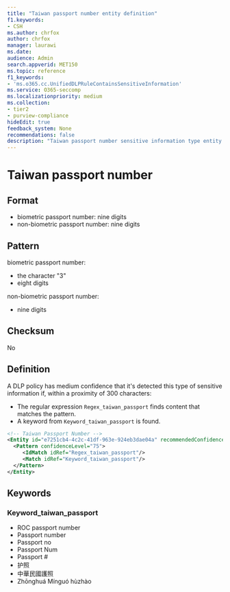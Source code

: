 ```yaml
---
title: "Taiwan passport number entity definition"
f1.keywords:
- CSH
ms.author: chrfox
author: chrfox
manager: laurawi
ms.date:
audience: Admin
search.appverid: MET150
ms.topic: reference
f1_keywords:
- 'ms.o365.cc.UnifiedDLPRuleContainsSensitiveInformation'
ms.service: O365-seccomp
ms.localizationpriority: medium
ms.collection:
- tier2
- purview-compliance
hideEdit: true
feedback_system: None
recommendations: false
description: "Taiwan passport number sensitive information type entity definition."
---
```


# Taiwan passport number

## Format

- biometric passport number: nine digits
- non-biometric passport number: nine digits

## Pattern

biometric passport number:

- the character "3"
- eight digits

non-biometric passport number:

- nine digits

## Checksum

No

## Definition

A DLP policy has medium confidence that it's detected this type of sensitive information if, within a proximity of 300 characters:

- The regular expression `Regex_taiwan_passport` finds content that matches the pattern.
- A keyword from `Keyword_taiwan_passport` is found.

```xml
<!-- Taiwan Passport Number -->
<Entity id="e7251cb4-4c2c-41df-963e-924eb3dae04a" recommendedConfidence="75" patternsProximity="300">
  <Pattern confidenceLevel="75">
     <IdMatch idRef="Regex_taiwan_passport"/>
     <Match idRef="Keyword_taiwan_passport"/>
  </Pattern>
</Entity>
```

## Keywords

### Keyword_taiwan_passport

- ROC passport number
- Passport number
- Passport no
- Passport Num
- Passport #
- 护照
- 中華民國護照
- Zhōnghuá Mínguó hùzhào